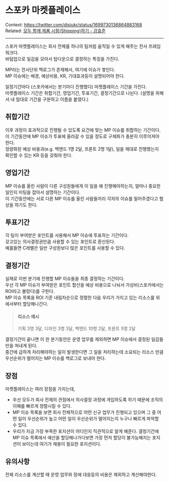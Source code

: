 # 스포카 마켓플레이스

Context: https://twitter.com/disjukr/status/1699730136864883168 \
Related: [모두 함께 제품 시핑(Shipping)하기 - 강효준](https://www.slideshare.net/kanghyojun/shipping-208789622)

---

스포카 마켓플레이스는 회사 전체를 하나의 팀처럼 움직일 수 있게 해주는 전사 프레임워크다.\
바텀업으로 일감을 모아서 탑다운으로 결정하는 특징을 가진다.

MP라는 전사단위 백로그가 존재해서, 여기에 이슈가 쌓인다.\
MP 이슈에는 배경, 예상비용, KR, 기대효과등이 설명되어야 한다.

일정기간마다 (스포카에서는 분기마다 진행했다) 마켓플레이스 기간을 가진다.\
마켓플레이스 기간은 취합기간, 영업기간, 투표기간, 결정기간으로 나뉜다.
(설명을 위해서 내 맘대로 기간을 구분하고 이름을 붙였다.)

## 취합기간
이후 과정이 효과적으로 진행될 수 있도록 요건에 맞는 MP 이슈를 취합하는 기간이다.\
이 기간동안에 MP 이슈가 투표에 올라갈 수 있을 정도로 구체화가 충분히 이루어져야 한다.\
정량화된 예상 비용과(e.g. 백엔드 1명 2달, 프론트 2명 1달),
일을 제대로 진행했는지 확인할 수 있는 KR 등을 갖춰야 한다.

## 영업기간
MP 이슈를 올린 사람이 다른 구성원들에게 이 일을 왜 진행해야하는지,
얼마나 중요한 일인지 미팅을 잡아서 설명하는 기간이다.\
이 기간동안에는 서로 다른 MP 이슈를 올린 사람들끼리 각자의 이슈를 밀어주겠다고 협상을 하기도 한다.

## 투표기간
각 팀이 부여받은 포인트를 사용해서 MP 이슈에 투표하는 기간이다.\
갖고있는 의사결정권만큼 사용할 수 있는 포인트로 환산된다.\
예를들면 C레벨은 일반 구성원보다 많은 포인트를 사용할 수 있다.

## 결정기간
실제로 이번 분기에 진행할 MP 이슈들을 최종 결정하는 기간이다.\
우선 각 MP 이슈가 부여받은 포인트 합산을 예상 비용으로 나눠서 가성비(스포카에서는 ROI라고 불렀다)를 구한다.\
MP 이슈 목록을 ROI 기준 내림차순으로 정렬한 다음 우리가 가지고 있는 리소스를 위에서부터 할당해나간다.

> #### 리소스 예시
> 기획 3명 3달, 디자인 3명 3달, 백엔드 10명 2달, 프론트 5명 2달

결정기간이 끝나면 이 한 분기동안은 운영 업무를 제외하면 MP 이슈에서 결정된 일감들만을 쳐내게 된다.\
중간에 급하게 처리해야하는 일이 발생한다면 그 일을 처리하는데 소요되는 리소스 만큼 우선순위가 떨어지는 MP 이슈를 백로그로 보내야 한다.

## 장점
마켓플레이스는 여러 장점을 가지는데,
- 우선 모두가 회사 전체의 관점에서 의사결정 과정에 개입하도록 하기 때문에 조직의 이해를 빠르게 정렬시킬 수 있다.
- MP 이슈 목록을 보면 회사 전체적으로 어떤 신규 업무가 진행되고 있으며 그 중 어떤 일이 우선순위가 높고 어떤 일이 우선순위가 떨어지는지 누구나 빠르게 파악할 수 있다.
- 우리가 지금 가장 부족한 포지션이 어디인지 직관적으로 알게 해준다.
  결정기간에 MP 이슈 목록에서 예산을 할당해나가다보면 가장 먼저 할당이 불가능해지는 포지션이 보이는데 여기가 채용이 필요한 포지션이다.

## 유의사항
전체 리소스를 계산할 때 운영 업무와 장애 대응등의 비용은 제외하고 계산해야한다.
